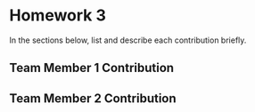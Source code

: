 # Homework 3

In the sections below, list and describe each contribution briefly.

## Team Member 1 Contribution

## Team Member 2 Contribution
